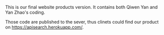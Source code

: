 This is our final website products version. It contains both Qiwen Yan and Yan Zhao's coding.

Those code are published to the sever, thus clinets could find our product on https://apisearch.herokuapp.com/.
